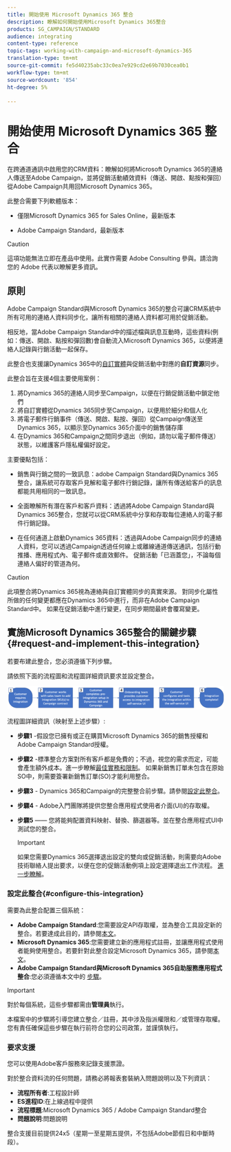 ```yaml
---
title: 開始使用 Microsoft Dynamics 365 整合
description: 瞭解如何開始使用Microsoft Dynamics 365整合
products: SG_CAMPAIGN/STANDARD
audience: integrating
content-type: reference
topic-tags: working-with-campaign-and-microsoft-dynamics-365
translation-type: tm+mt
source-git-commit: fe5d40235abc33c0ea7e929cd2e69b7030cea0b1
workflow-type: tm+mt
source-wordcount: '854'
ht-degree: 5%

---
```



# 開始使用 Microsoft Dynamics 365 整合

在跨通道通訊中啟用您的CRM資料：瞭解如何將Microsoft Dynamics 365的連絡人傳送至Adobe Campaign，並將促銷活動績效資料（傳送、開啟、點按和彈回）從Adobe Campaign共用回Microsoft Dynamics 365。

此整合需要下列軟體版本：

* 僅限Microsoft Dynamics 365 for Sales Online，最新版本

* Adobe Campaign Standard，最新版本

>[!CAUTION]
>
>這項功能無法立即在產品中使用。此實作需要 Adobe Consulting 參與。請洽詢您的 Adobe 代表以瞭解更多資訊。


## 原則

Adobe Campaign Standard與Microsoft Dynamics 365的整合可讓CRM系統中所有可用的連絡人資料同步化，讓所有相關的連絡人資料都可用於促銷活動。

相反地，當Adobe Campaign Standard中的描述檔與訊息互動時，這些資料(例如：傳送、開啟、點按和彈回數)會自動流入Microsoft Dynamics 365，以便將連絡人記錄與行銷活動一起保存。

此整合也支援讓Dynamics 365中的[自訂實體](../../integrating/using/d365-acs-self-service-app-settings.md)與促銷活動中對應的&#x200B;**自訂資源**&#x200B;同步。

此整合旨在支援4個主要使用案例：

1. 將Dynamics 365的連絡人同步至Campaign，以便在行銷促銷活動中鎖定他們
1. 將自訂實體從Dynamics 365同步至Campaign，以便用於細分和個人化
1. 將電子郵件行銷事件（傳送、開啟、點按、彈回）從Campaign傳送至Dynamics 365，以顯示至Dynamics 365介面中的銷售儲存庫
1. 在Dynamics 365和Campaign之間同步退出（例如，請勿以電子郵件傳送）狀態，以維護客戶隱私權偏好設定。

主要優點包括：

* 銷售與行銷之間的一致訊息：adobe Campaign Standard與Dynamics 365整合，讓系統可存取客戶見解和電子郵件行銷記錄，讓所有傳送給客戶的訊息都能共用相同的一致訊息。

* 全面瞭解所有潛在客戶和客戶資料：透過將Adobe Campaign Standard與Dynamics 365整合，您就可以從CRM系統中分享和存取每位連絡人的電子郵件行銷記錄。

* 在任何通道上啟動Dynamics 365資料：透過與Adobe Campaign同步的連絡人資料，您可以透過Campaign透過任何線上或離線通道傳送通訊，包括行動推播、應用程式內、電子郵件或直效郵件。 促銷活動「已涵蓋您」，不論每個連絡人偏好的管道為何。

>[!CAUTION]
>
>此項整合將Dynamics 365視為連絡與自訂實體同步的真實來源。  對同步化屬性所做的任何變更都應在Dynamics 365中進行，而非在Adobe Campaign Standard中。  如果在促銷活動中進行變更，在同步期間最終會覆寫變更。


## 實施Microsoft Dynamics 365整合的關鍵步驟{#request-and-implement-this-integration}

若要布建此整合，您必須遵循下列步驟。

請依照下面的流程圖和流程圖詳細資訊要求並設定整合。

![](assets/provisioning-wf.png)

流程圖詳細資訊（映射至上述步驟）:

* **步驟1** -假設您已擁有或正在購買Microsoft Dynamics 365的銷售授權和Adobe Campaign Standard授權。
* **步驟2** -標準整合方案對所有客戶都是免費的；不過，視您的需求而定，可能會產生額外成本。進一步瞭解[最佳實務和限制](../../integrating/using/d365-acs-notices-and-recommendations.md)。 如果新銷售訂單未包含在原始SO中，則需要簽署新銷售訂單(SO)才能利用整合。
* **步驟3** - Dynamics 365和Campaign的完整整合前步驟。請參閱[設定此整合](#configure-this-integration)。
* **步驟4** - Adobe入門團隊將提供您整合應用程式使用者介面(UI)的存取權。
* **步驟5**  —— 您將能夠配置資料映射、替換、篩選器等。並在整合應用程式UI中測試您的整合。

   >[!IMPORTANT]
   >
   > 如果您需要Dynamics 365選擇退出設定的雙向或促銷活動，則需要向Adobe技術聯絡人提出要求，以便在您的促銷活動例項上設定選擇退出工作流程。 [進一步瞭解](../../integrating/using/d365-acs-notices-and-recommendations.md#opt-out)。

### 設定此整合{#configure-this-integration}

需要為此整合配置三個系統：

* **Adobe Campaign Standard**:您需要設定API存取權，並為整合工具設定新的整合。若要達成此目的，請參閱[本文](../../integrating/using/d365-acs-configure-adobe-io.md)。
* **Microsoft Dynamics 365**:您需要建立新的應用程式註冊，並讓應用程式使用者能夠使用整合。若要針對此整合設定Microsoft Dynamics 365，請參閱[本文](../../integrating/using/d365-acs-configure-d365.md)。
* **Adobe Campaign Standard與Microsoft Dynamics 365自助服務應用程式整合**:您必須遵循本文中的 [步驟](../../integrating/using/d365-acs-self-service-app-control-access.md)。

>[!IMPORTANT]
>
>對於每個系統，這些步驟都需由&#x200B;**管理員**&#x200B;執行。
>
>本檔案中的步驟將引導您建立整合／註冊，其中涉及指派權限和／或管理存取權。  您有責任確保這些步驟在執行前符合您的公司政策，並謹慎執行。


### 要求支援

您可以使用Adobe客戶服務來記錄支援票證。

對於整合資料流的任何問題，請務必將報表套裝納入問題說明以及下列資訊：

* **流程所有者**:工程設計師
* **ES進程ID**:在上線過程中提供
* **流程標題**:Microsoft Dynamics 365 / Adobe Campaign Standard整合
* **問題說明**:問題說明

整合支援目前提供24x5（星期一至星期五提供，不包括Adobe節假日和中斷時段）。

